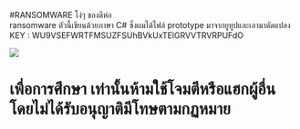 #RANSOMWARE โง่ๆ ของดีห่อ<br>
ransomware ตัวนี้เขียนด้วยภาษา C#
ซึ่งผมได้ไฟล์ prototype มาจากยูทูปและเอามาดัดแปลง 
<br>KEY : WU9VSEFWRTFMSUZFSUhBVkUxTElGRVVTRVRPUFdO

<img src="https://th.bing.com/th/id/R9fdf51f8ca058a13ce242db19c6e3efe?rik=NfJJzkhycEVOpw&riu=http%3a%2f%2f4.bp.blogspot.com%2f-1bpGlXxBFbQ%2fTVqh7FWHsMI%2fAAAAAAAAAFc%2fb6HDz0oi9_I%2fs320%2f20090804011549-hackerx.gif&ehk=w1I4KKO9eV%2bTXr6Q24Veo%2fvKE25N90fad8L%2bj4s65HY%3d&risl=&pid=ImgRaw">

<h1>เพื่อการศึกษา เท่านั้นห้ามใช้โจมตีหรือแฮกผู้อื่นโดยไม่ได้รับอนุญาติมีโทษตามกฏหมาย</h1>
